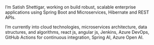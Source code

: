 I’m Satish Shettigar, working on build robust, scalable enterprise applications using Spring Boot and Microservices, Hibernate and REST APIs.

I’m currently into cloud technologies, microservices architecture, data structures, and algorithms, react js, angular js, Jenkins, Azure DevOps, GitHub Actions for continuous integration, Spring AI, Azure Open AI.
